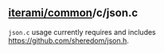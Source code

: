 [iterami/common](https://github.com/iterami/Documentation.htm/blob/gh-pages/common/README.md)/c/json.c
------------------------------------------------------------------------------------------------------

`json.c` usage currently requires and includes https://github.com/sheredom/json.h.
